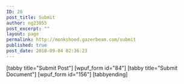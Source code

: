 ```yaml
---
ID: 28
post_title: Submit
author: ng23055
post_excerpt: ""
layout: page
permalink: http://monkshood.gazerbeam.com/submit
published: true
post_date: 2018-09-04 02:36:23
---
```

[tabby title="Submit Post"]
[wpuf_form id="84"]
[tabby title="Submit Document"]
[wpuf_form id="156"]
[tabbyending]